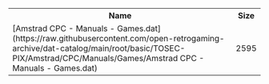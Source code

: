 <table>
<tr><th>Name</th><th>Size</th></tr>
<tr><td>[Amstrad CPC - Manuals - Games.dat](https://raw.githubusercontent.com/open-retrogaming-archive/dat-catalog/main/root/basic/TOSEC-PIX/Amstrad/CPC/Manuals/Games/Amstrad CPC - Manuals - Games.dat)</td><td>2595</td></tr>
</table>
